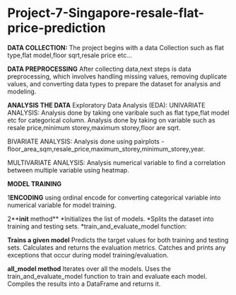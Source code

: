 # Project-7-Singapore-resale-flat-price-prediction

**DATA COLLECTION:**
The project begins with a data Collection such as flat type,flat model,floor sqrt,resale price etc...


**DATA PREPROCESSING**
After collecting data,next steps is data preprocessing, which involves handling missing values, removing duplicate values, and converting data types to prepare the dataset for analysis and modeling.

**ANALYSIS THE DATA**
Exploratory Data Analysis (EDA): 
UNIVARIATE ANALYSIS:
Analysis done by taking one varibale such as flat type,flat model etc for categorical column.
Analysis done by taking on variable such as resale price,minimum storey,maximum storey,floor are sqrt.

BIVARIATE ANALYSIS:
Analysis done using pairplots -floor_area_sqm,resale_price,maximum_storey,minimum_storey,year.

MULTIVARIATE ANALYSIS:
Analysis numerical variable to find a correlation between multiple variable using heatmap.

**MODEL TRAINING**

1**ENCODING**
using ordinal encode for converting categorical variable into numerical variable for model training.

2**__init__ method**
*Initializes the list of models.
*Splits the dataset into training and testing sets.
*train_and_evaluate_model function:

**Trains a given model**
Predicts the target values for both training and testing sets.
Calculates and returns the evaluation metrics.
Catches and prints any exceptions that occur during model training/evaluation.

**all_model method**
Iterates over all the models.
Uses the train_and_evaluate_model function to train and evaluate each model.
Compiles the results into a DataFrame and returns it.


